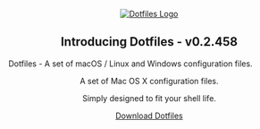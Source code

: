 <p align="center">
    <a href="https://dotfiles.io">
        <img src="./images/logo.png" alt="Dotfiles Logo" title="Dotfiles Logo" />
    </a>
</p>

<h2 align="center">Introducing Dotfiles - v0.2.458</h2>

<p>Dotfiles - A set of macOS / Linux and Windows configuration files.</p>

<p align="center">A set of Mac OS X configuration files.</p>
<p align="center">Simply designed to fit your shell life.</p>
<p align="center"><a href="https://github.com/sebastienrousseau/dotfiles/archive/refs/tags/v0.2.458.zip">Download Dotfiles</a></p>

